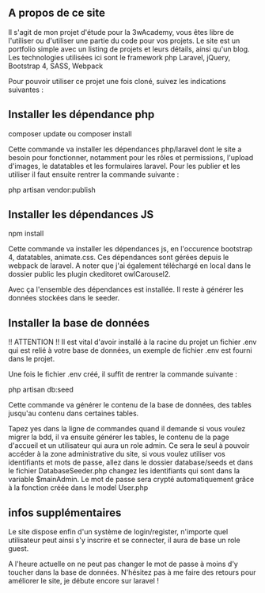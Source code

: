 ## A propos de ce site

Il s'agit de mon projet d'étude pour la 3wAcademy, vous êtes libre de l'utiliser ou d'utiliser une partie du code
pour vos projets. Le site est un portfolio simple avec un listing de projets et leurs détails, ainsi qu'un blog. Les technologies utilisées ici sont le framework php Laravel, jQuery, Bootstrap 4, SASS, Webpack

Pour pouvoir utiliser ce projet une fois cloné, suivez les indications suivantes :

## Installer les dépendance php

composer update ou composer install

Cette commande va installer les dépendances php/laravel dont le site a besoin pour fonctionner, notamment pour
les rôles et permissions, l'upload d'images, le datatables et les formulaires laravel. Pour les publier et les
utiliser il faut ensuite rentrer la commande suivante :

php artisan vendor:publish


## Installer les dépendances JS

npm install

Cette commande va installer les dépendances js, en l'occurence bootstrap 4, datatables, animate.css. Ces dépendances
sont gérées depuis le webpack de laravel. A noter que j'ai également téléchargé en local dans le dossier public
les plugin ckeditoret owlCarousel2.

Avec ça l'ensemble des dépendances est installée. Il reste à générer les données stockées dans le seeder.


## Installer la base de données

!! ATTENTION !!
Il est vital d'avoir installé à la racine du projet un fichier .env qui est relié à votre base de données, un exemple de fichier .env est fourni dans le projet.

Une fois le fichier .env créé, il suffit de rentrer la commande suivante :

php artisan db:seed

Cette commande va générer le contenu de la base de données, des tables jusqu'au contenu dans certaines tables.

Tapez yes dans la ligne de commandes quand il demande si vous voulez migrer la bdd, il va ensuite générer les 
tables, le contenu de la page d'accueil et un utilisateur qui aura un role admin.
Ce sera le seul à pouvoir accéder à la zone administrative du site, si vous voulez
 utiliser vos identifiants et mots de passe, allez dans le dossier database/seeds 
 et dans le fichier DatabaseSeeder.php changez les identifiants qui sont dans la 
 variable $mainAdmin. Le mot de passe sera crypté automatiquement grâce à la fonction 
 créée dans le model User.php
 
 
## infos supplémentaires

Le site dispose enfin d'un système de login/register, n'importe quel utilisateur 
peut ainsi s'y inscrire et se connecter, il aura de base un role guest. 

A l'heure actuelle on ne peut pas changer le mot de passe à moins d'y toucher 
dans la base de données. N'hésitez pas à me faire des retours pour améliorer
le site, je débute encore sur laravel !
